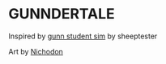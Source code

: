 # GUNNDERTALE

Inspired by [gunn student sim](https://sheeptester.github.io/gunn-student-sim/) by sheeptester

Art by [Nichodon](https://github.com/nichodon)
